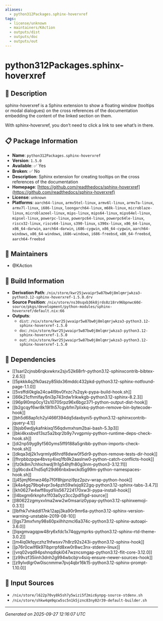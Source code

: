 ```yaml
---
aliases:
  - python312Packages.sphinx-hoverxref
tags:
  - license/unknown
  - maintainers/KAction
  - outputs/dist
  - outputs/doc
  - outputs/out
---
```


# python312Packages.sphinx-hoverxref

## 📝 Description

sphinx-hoverxref is a Sphinx extension to show a floating window
(tooltips or modal dialogues) on the cross references of the
documentation embedding the content of the linked section on them.

With sphinx-hoverxref, you don’t need to click a link to see what’s
in there.


## 📋 Package Information

- **Name**: `python312Packages.sphinx-hoverxref`
- **Version**: `1.5.0`
- **Available**: ✅ Yes
- **Broken**: ✅ No
- **Description**: Sphinx extension for creating tooltips on the cross references of the documentation
- **Homepage**: [https://github.com/readthedocs/sphinx-hoverxref](https://github.com/readthedocs/sphinx-hoverxref)
- **License**: `unknown`
- **Platforms**: `aarch64-linux`, `armv5tel-linux`, `armv6l-linux`, `armv7a-linux`, `armv7l-linux`, `i686-linux`, `loongarch64-linux`, `m68k-linux`, `microblaze-linux`, `microblazeel-linux`, `mips-linux`, `mips64-linux`, `mips64el-linux`, `mipsel-linux`, `powerpc-linux`, `powerpc64-linux`, `powerpc64le-linux`, `riscv32-linux`, `riscv64-linux`, `s390-linux`, `s390x-linux`, `x86_64-linux`, `x86_64-darwin`, `aarch64-darwin`, `i686-cygwin`, `x86_64-cygwin`, `aarch64-windows`, `x86_64-windows`, `i686-windows`, `i686-freebsd`, `x86_64-freebsd`, `aarch64-freebsd`
## 👥 Maintainers

- @KAction


## 🔧 Build Information

- **Derivation Path**: `/nix/store/kwr25jwvaipr5w87bw0j8mlqmrjwkza3-python3.12-sphinx-hoverxref-1.5.0.drv`
- **Source Position**: `/nix/store/ns30sqxb36k8jrds8z18rv96bpnwc60d-source/pkgs/development/python-modules/sphinx-hoverxref/default.nix:66`
- **Outputs**:
  - `dist`:  `/nix/store/kwr25jwvaipr5w87bw0j8mlqmrjwkza3-python3.12-sphinx-hoverxref-1.5.0`
  - `doc`:  `/nix/store/kwr25jwvaipr5w87bw0j8mlqmrjwkza3-python3.12-sphinx-hoverxref-1.5.0`
  - `out`:  `/nix/store/kwr25jwvaipr5w87bw0j8mlqmrjwkza3-python3.12-sphinx-hoverxref-1.5.0`

## 🔗 Dependencies

- [[1sarl2cjnsb6rqkxwknx2sjv52k68rfr-python3.12-sphinxcontrib-bibtex-2.6.5]]
- [[5pkkk4q2fk0aszy85ldx36mddc432pkd-python3.12-sphinx-notfound-page-1.1.0]]
- [[5vsffdi0kgla24ca4l9bv0fxzc7s2qyk-pypa-build-hook.sh]]
- [[66k21cfhmlfay6ni3p743rdw1rikwkgb-python3.12-sphinx-8.2.3]]
- [[96p9l0mp0cy12s10705rpz96x6bgz371-python-output-dist-hook]]
- [[b2gcqyf6wr8k19l1h57cgybfm7plixkq-python-remove-bin-bytecode-hook]]
- [[bh5d68ap1ch2yl466f394dq5daxbyni5-python3.12-sphinxcontrib-jquery-4.1]]
- [[bjsb6wdjykafnkixq156qdvmxhsm2bai-bash-5.3p3]]
- [[bki4kxsbvd13sz5a2bqr2b9y7vvgpmiy-python-runtime-deps-check-hook.sh]]
- [[di2np59yg9yf560yms5ff9188a5gnlbb-python-imports-check-hook.sh]]
- [[dkqa3dj2k1vqrmlyd6hrdf8dww0f5dr9-python-remove-tests-dir-hook]]
- [[fhrpbbzpqw4bvsy4ixq1fb9k2aaslnw0-python-catch-conflicts-hook]]
- [[fz0k8m7chhichwdj1h1g54hjfh80g3nm-python3-3.12.11]]
- [[g9bcdx47nd5qfi29d66nbxbwckd5g99m-python-namespaces-hook.sh]]
- [[j45jmjf6mwz46p7f0f8hjpnzi9pz2pzv-wrap-python-hook]]
- [[k4a4gq79bq4vpr3s4pzh59wlxjq922gq-python3.12-sphinx-tabs-3.4.7]]
- [[kh0627w4wff8syd1iis567224170xw3l-pypa-install-hook]]
- [[l4bxgm6rknphx1f03a0yz3cc2pdl1igd-source]]
- [[l80622zgmyxvlma2ww2w0msariz0ypay-python3.12-sphinxemoji-0.3.1]]
- [[lbfhk7vhkddl17nk12apj3ka90r9mr6a-python3.12-sphinx-version-warning-unstable-2019-08-10]]
- [[lgs73mxfvny98s60pxilhhzmcl6a374c-python3.12-sphinx-autoapi-3.6.0]]
- [[lqxgmvagqpw48ry6xfdc1x74qgymprks-python3.12-sphinx-rtd-theme-3.0.2]]
- [[m4iq0kfqyczhz1hfwsxv7h8rz92s243i-python3.12-sphinx-hook]]
- [[p76r0cwlf6k97ibprrpfd8xw0r8wc3nx-stdenv-linux]]
- [[vrq02vqd94pshnqdlqki047wzncsmgap-python3.12-flit-core-3.12.0]]
- [[z99vzf35iinh3dnh2g994wbcbjrv4siq-ensure-newer-sources-hook]]
- [[z9ylvdlgr0w0iscnmmw7pvj4qbr16k15-python3.12-sphinx-prompt-1.10.0]]

## 📁 Input Sources

- `/nix/store/l622p70vy8k5sh7y5wizi5f2mic6ynpg-source-stdenv.sh`
- `/nix/store/shkw4qm9qcw5sc5n1k5jznc83ny02r39-default-builder.sh`

---
*Generated on 2025-09-27 12:16:07 UTC*
